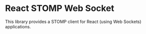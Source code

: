 # React STOMP Web Socket

This library provides a STOMP client for React (using Web Sockets) applications.